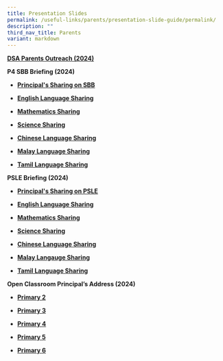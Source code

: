 ```yaml
---
title: Presentation Slides
permalink: /useful-links/parents/presentation-slide-guide/permalink/
description: ""
third_nav_title: Parents
variant: markdown
---
```

<p><strong><a href="/files/DSA_Parents_Outreach_2024.pdf" rel="noopener noreferrer nofollow" target="_blank">DSA Parents Outreach (2024)</a></strong>
</p>
<p><strong>P4 SBB Briefing (2024)</strong>
</p>
<ul data-tight="true" class="tight">
<li>
<p><strong><a href="/files/slides/principal_s_sharing_on_sbb.pdf" rel="noopener noreferrer nofollow" target="_blank">Principal's Sharing on SBB</a></strong>
</p>
</li>
<li>
<p><strong><a href="https://youtu.be/V6TP0cqUpuo?si=C6AOJPA7NaGCuz6O" rel="noopener noreferrer nofollow" target="_blank">English Language Sharing</a></strong>
</p>
</li>
<li>
<p><strong><a href="https://youtu.be/IsmSL4BlsTE?si=BhYk53c-iXBVPVQX" rel="noopener noreferrer nofollow" target="_blank">Mathematics Sharing</a></strong>
</p>
</li>
<li>
<p><strong><a href="https://youtu.be/sGdTXrhXnA8?si=zYEZ81nCH3xc14ny" rel="noopener noreferrer nofollow" target="_blank">Science Sharing</a></strong>
</p>
</li>
<li>
<p><strong><a href="https://youtu.be/qx0jaoe8PxM?si=E1RFOL8DzdTj-4JY" rel="noopener noreferrer nofollow" target="_blank">Chinese Language Sharing</a></strong>
</p>
</li>
<li>
<p><strong><a href="https://youtu.be/XUDa1p1qLzY?si=OxpNKP16O492xrpW" rel="noopener noreferrer nofollow" target="_blank">Malay Language Sharing</a></strong>
</p>
</li>
<li>
<p><strong><a href="https://youtu.be/0DVz2KGN598?si=PB7g4dokNguG2bZ_" rel="noopener noreferrer nofollow" target="_blank">Tamil Language Sharing</a></strong>
</p>
</li>
</ul>
<p><strong>PSLE Briefing (2024)</strong>
</p>
<ul data-tight="true" class="tight">
<li>
<p><strong><a href="/files/slides/principal_s_sharing_on_psle.pdf" rel="noopener noreferrer nofollow" target="_blank">Principal's Sharing on PSLE</a></strong>
</p>
</li>
<li>
<p><strong><a href="https://youtu.be/_8r6va4k9tg" rel="noopener noreferrer nofollow" target="_blank">English Language Sharing</a></strong>
</p>
</li>
<li>
<p><strong><a href="https://youtu.be/5t9DKEWCdc8?si=R_K9H-gVP6YvuaYj" rel="noopener noreferrer nofollow" target="_blank">Mathematics Sharing</a></strong>
</p>
</li>
<li>
<p><strong><a href="https://youtu.be/L3mayavBKKM?si=fGQIlsT8W1CuMuLM" rel="noopener noreferrer nofollow" target="_blank">Science Sharing</a></strong>
</p>
</li>
<li>
<p><strong><a href="https://youtu.be/kO3Xg6PPXzk?si=CfVdukV2BRmfZzRr" rel="noopener noreferrer nofollow" target="_blank">Chinese Language Sharing</a></strong>
</p>
</li>
<li>
<p><strong><a href="https://youtu.be/ac0IdiZjBBw?si=t0774jlRgbyh0Akw" rel="noopener noreferrer nofollow" target="_blank">Malay Langauge Sharing</a></strong>
</p>
</li>
<li>
<p><strong><a href="https://youtu.be/Cp3LtJNNZ1Y?si=YWpghNd9pmO1_oOQ" rel="noopener noreferrer nofollow" target="_blank">Tamil Language Sharing</a></strong>
</p>
</li>
</ul>
<p><strong>Open Classroom Principal’s Address (2024)</strong>
</p>
<ul data-tight="true" class="tight">
<li>
<p><strong><a href="/files/slides/2024_P2_OCR_for_parents.pdf" rel="noopener noreferrer nofollow" target="_blank">Primary 2</a></strong>
</p>
</li>
<li>
<p><strong><a href="/files/slides/2024_P3_OCR_for_parents.pdf" rel="noopener noreferrer nofollow" target="_blank">Primary 3</a></strong>
</p>
</li>
<li>
<p><strong><a href="/files/slides/2024_P4_OCR_for_parents.pdf" rel="noopener noreferrer nofollow" target="_blank">Primary 4</a></strong>
</p>
</li>
<li>
<p><strong><a href="/files/slides/2024_P5_OCR_for_parents.pdf" rel="noopener noreferrer nofollow" target="_blank">Primary 5</a></strong>
</p>
</li>
<li>
<p><strong><a href="/files/slides/2024_P6_OCR_for_parents.pdf" rel="noopener noreferrer nofollow" target="_blank">Primary 6</a></strong>
</p>
</li>
</ul>
<p></p>